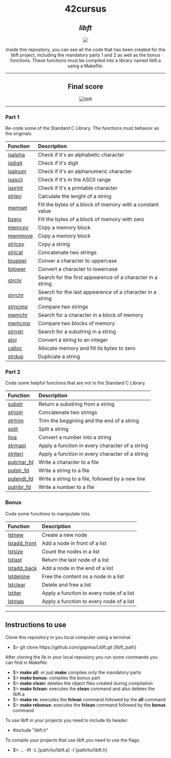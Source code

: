 <h1 align=center>
	<b>42cursus</b>
</h1>

<div align=center>
	<h2>
		<i>libft</i>
	</h2>
	<img src= alt=libft badge/>
	<p align=center>
    		Inside this repository, you can see all the code that has been created for the libft project, including the mandatory parts 1 and 2 as well as the bonus functions. These functions must be compiled into a library named libft.a using a Makefile.
	</p>
</div>

---

<div align=center>
	<h2>
		Final score
	</h2>
	<img src=https://github.com/gapima/Libft/assets/115947494/5e0ec418-05ec-4dae-9924-f8ae828cae22 alt=libft grade/>
</div>

---

<h3 align=left>
    Part 1
</h3>
<p>
    Re-code some of the Standard C Library. The functions must behavior as the originals.
</p>

| Function | Description |
| :--- | :--- |
| [isalpha](https://github.com/gapima/Libft/blob/main/functions/ft_isalpha.c) | Check if it's an alphabetic character |
| [isdigit](https://github.com/gapima/Libft/blob/main/functions/ft_isdigit.c) | Check if it's digit |
| [isalnum](https://github.com/gapima/Libft/blob/main/functions/ft_isalnum.c) | Check if it's an alphanumeric character |
| [isascii](https://github.com/gapima/Libft/blob/main/functions/ft_isascii.c) | Check if it's in the ASCII range |
| [isprint](https://github.com/gapima/Libft/blob/main/functions/ft_isprint.c) | Check if it's a printable character |
| [strlen](https://github.com/gapima/Libft/blob/main/functions/ft_strlen.c) | Calculate the lenght of a string |
| [memset](https://github.com/gapima/Libft/blob/main/functions/ft_memset.c) | Fill the bytes of a block of memory with a constant value |
| [bzero](https://github.com/gapima/Libft/blob/main/functions/ft_bzero.c) | Fill the bytes of a block of memory with zero |
| [memcpy](https://github.com/gapima/Libft/blob/main/functions/ft_memcpy.c) | Copy a memory block |
| [memmove](https://github.com/gapima/Libft/blob/main/functions/ft_memmove.c) | Copy a memory block |
| [strlcpy](https://github.com/gapima/Libft/blob/main/functions/ft_strlcpy.c) | Copy a string |
| [strlcat](https://github.com/gapima/Libft/blob/main/functions/ft_strlcat.c) | Concatenate two strings |
| [toupper](https://github.com/gapima/Libft/blob/main/functions/ft_toupper.c) | Conver a character to uppercase |
| [tolower](https://github.com/gapima/Libft/blob/main/functions/ft_tolower.c) | Convert a character to lowercase |
| [strchr](https://github.com/gapima/Libft/blob/main/functions/ft_strchr.c) | Search for the first appearence of a character in a string |
| [strrchr](https://github.com/gapima/Libft/blob/main/functions/ft_strrchr.c) | Search for the last appearence of a character in a string |
| [strncmp](https://github.com/gapima/Libft/blob/main/functions/ft_strncmp.c) | Compare two strings |
| [memchr](https://github.com/gapima/Libft/blob/main/functions/ft_memchr.c) | Search for a character in a block of memory |
| [memcmp](https://github.com/gapima/Libft/blob/main/functions/ft_memcmp.c) | Compare two blocks of memory |
| [strnstr](https://github.com/gapima/Libft/blob/main/functions/ft_strnstr.c) | Search for a substring in a string |
| [atoi](https://github.com/gapima/Libft/blob/main/functions/ft_atoi.c) | Convert a string to an integer |
| [calloc](https://github.com/gapima/Libft/blob/main/functions/ft_calloc.c) | Allocate memory and fill its bytes to zero |
| [strdup](https://github.com/gapima/Libft/blob/main/functions/ft_strdup.c) | Duplicate a string |

<h3 align=left>
    Part 2
</h3>
<p>
    Code some helpful functions that are not in the Standard C Library.
</p>

| Function | Description |
| :--- | :--- |
| [substr](https://github.com/gapima/Libft/blob/main/functions/ft_substr.c) | Return a substring from a string |
| [strjoin](https://github.com/gapima/Libft/blob/main/functions/ft_strjoin.c) | Concatenate two strings |
| [strtrim](https://github.com/gapima/Libft/blob/main/functions/ft_strtrim.c) | Trim the beggining and the end of a string |
| [split](https://github.com/gapima/Libft/blob/main/functions/ft_split.c) | Split a string |
| [itoa](https://github.com/gapima/Libft/blob/main/functions/ft_itoa.c) | Convert a number into a string |
| [strmapi](https://github.com/gapima/Libft/blob/main/functions/ft_strmapi.c) | Apply a function in every character of a string |
| [striteri](https://github.com/gapima/Libft/blob/main/functions/ft_striteri.c) | Apply a function in every character of a string |
| [putchar_fd](https://github.com/gapima/Libft/blob/main/functions/ft_putchar_fd.c) | Write a character to a file |
| [putstr_fd](https://github.com/gapima/Libft/blob/main/functions/ft_putstr_fd.c) | Write a string to a file |
| [putendl_fd](https://github.com/gapima/Libft/blob/main/functions/ft_putendl_fd.c) | Write a string to a file, followed by a new line |
| [putnbr_fd](https://github.com/gapima/Libft/blob/main/functions/ft_putnbr_fd.c) | Write a number to a file |

<h3 align=left>
    Bonus
</h3>
<p>
    Code some functions to manipulate lists.
</p>

| Function | Description |
| :--- | :--- |
| [lstnew](https://github.com/gapima/Libft/blob/main/functions/ft_lstnew.c) | Create a new node |
| [lstadd_front](https://github.com/gapima/Libft/blob/main/functions/ft_lstadd_front.c) | Add a node in front of a list |
| [lstsize](https://github.com/gapima/Libft/blob/main/functions/ft_lstsize.c) | Count the nodes in a list |
| [lstlast](https://github.com/gapima/Libft/blob/main/functions/ft_lstlast.c) | Return the last node of a list |
| [lstadd_back](https://github.com/gapima/Libft/blob/main/functions/ft_lstadd_back.c) | Add a node in the end of a list |
| [lstdelone](https://github.com/gapima/Libft/blob/main/functions/ft_lstdelone.c) | Free the content os a node in a list |
| [lstclear](https://github.com/gapima/Libft/blob/main/functions/ft_lstclear.c) | Delete and free a list |
| [lstiter](https://github.com/gapima/Libft/blob/main/functions/ft_lstiter.c) | Apply a function to every node of a list |
| [lstmap](https://github.com/gapima/Libft/blob/main/functions/ft_lstmap.c) | Apply a function to every node of a list |

---

<h2>
    Instructions to use
</h2>
Clone this repository in you local computer using a terminal:
<ul>
	<li>$> git clone https://github.com/gapima/Libft.git [libft_path]</li>
</ul>
		
After cloning the lib in your local reposiory you run some commands you can find in Makefile:
<ul>
	<li>$> <b>make all:</b> or just <b>make</b> compiles only the mandatory parts</li>
	<li>$> <b>make bonus:</b> compiles the bonus part</li>
	<li>$> <b>make clean:</b> deletes the object files created during compilation</li>
	<li>$> <b>make fclean:</b> executes the <b>clean</b> command and also deletes the libft.a</li>
	<li>$> <b>make re:</b> executes the <b>fclean</b> command followed by the <b>all</b> command</li>
	<li>$> <b>make rebonus:</b> executes the <b>fclean</b> command followed by the <b>bonus</b> command</li>
</ul>
To use libft in your projects you need to include its header:
<ul>
	<li>#include "libft.h"</li>
</ul>

To compile your projects that use libft you need to use the flags:
<ul>
	<li>$> ... -lft -L [path/to/libft.a] -I [path/to/libft.h]</li>
</ul>
